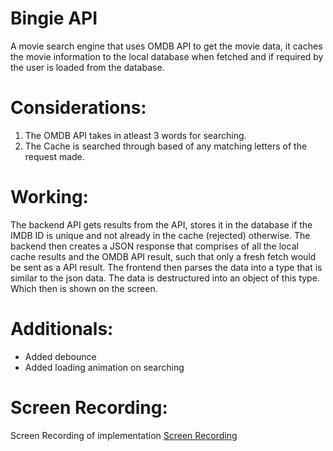# Bingie API

A movie search engine that uses OMDB API to get the movie data, it caches the movie information to the local database when fetched and if required by the user is loaded from the database.

# Considerations:

 1. The OMDB API takes in atleast 3 words for searching.
 2. The Cache is searched through based of any matching letters of the request made.

# Working:

The backend API gets results from the API, stores it in the database if the IMDB ID is unique and not already in the cache (rejected) otherwise. The backend then creates a JSON response that comprises of all the local cache results and the OMDB API result, such that only a fresh fetch would be sent as a API result.
The frontend then parses the data into a type that is similar to the json data. The data is destructured into an object of this type. Which then is shown on the screen.

# Additionals:

  - Added debounce
  - Added loading animation on searching

# Screen Recording:
Screen Recording of implementation
[Screen Recording](https://drive.google.com/file/d/1IymCv81oEEu3nkiqvxWbxAgDwnLXd67t/view?usp=drive_link)

